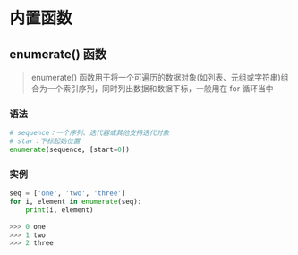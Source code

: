 # 内置函数
## enumerate() 函数
> enumerate() 函数用于将一个可遍历的数据对象(如列表、元组或字符串)组合为一个索引序列，同时列出数据和数据下标，一般用在 for 循环当中
### 语法
```python
# sequence：一个序列、迭代器或其他支持迭代对象
# star：下标起始位置
enumerate(sequence, [start=0])
```
### 实例
```python
seq = ['one', 'two', 'three']
for i, element in enumerate(seq):
    print(i, element)
    
>>> 0 one
>>> 1 two
>>> 2 three
```
